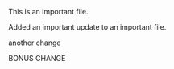This is an important file.

Added an important update to an important file.

another change

BONUS CHANGE
